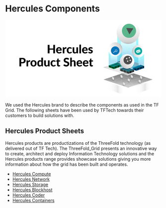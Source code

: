 # Hercules Components

![](img/hercules.png)

We used the Hercules brand to describe the components as used in the TF Grid. The following sheets have been used by TFTech towards their customers to build solutions with.

## Hercules Product Sheets

Hercules products are productizations of the ThreeFold technology (as delivered out of TF Tech). The ThreeFold_Grid presents an innovative way to create, architect and deploy Information Technology solutions and the Hercules products range provides showcase solutions giving you more information about how the grid has been built and operates.

- [Hercules Compute](hercules_compute)
- [Hercules Network](hercules_network)
- [Hercules Storage](hercules_storage)
- [Hercules Blockhost](tftech:hercules_blockhost)
- [Hercules Coder](hercules_coder)
- [Hercules Containers](hercules_containers)